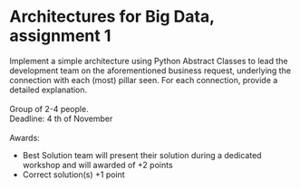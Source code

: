 # Architectures for Big Data, assignment 1

Implement a simple architecture using Python
Abstract Classes to lead the development team on the
aforementioned business request, underlying the
connection with each (most) pillar seen. For each
connection, provide a detailed explanation.
<br>
<br>
Group of 2-4 people.
<br>
Deadline: 4 th of November
<br>
<br>
Awards:
- Best Solution team will present their solution
during a dedicated workshop and will awarded of
+2 points
- Correct solution(s) +1 point
